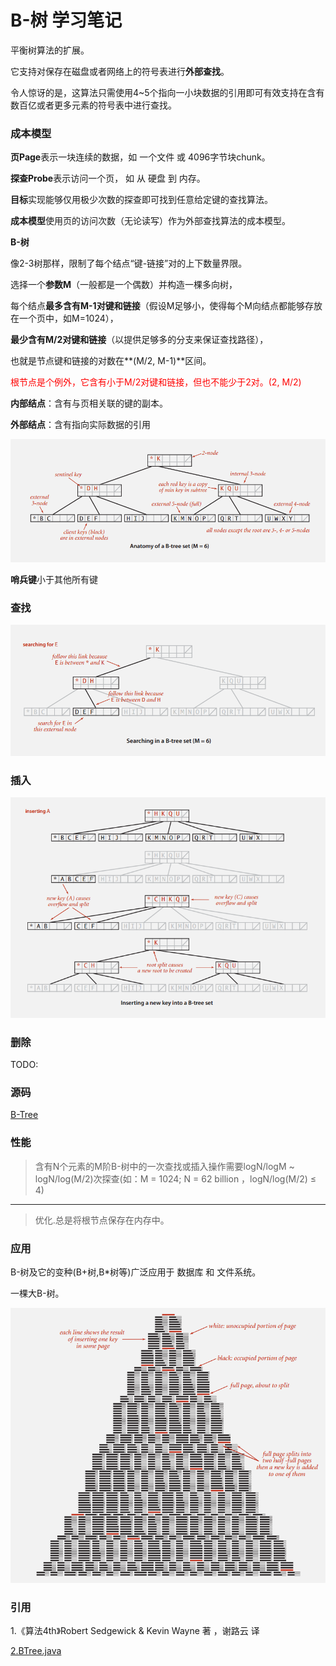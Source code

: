 # B-树 学习笔记 #

平衡树算法的扩展。

它支持对保存在磁盘或者网络上的符号表进行**外部查找**。

令人惊讶的是，这算法只需使用4~5个指向一小块数据的引用即可有效支持在含有数百亿或者更多元素的符号表中进行查找。

### 成本模型 ###

**页Page**表示一块连续的数据，如 一个文件 或 4096字节块chunk。

**探查Probe**表示访问一个页， 如 从 硬盘 到 内存。

**目标**实现能够仅用极少次数的探查即可找到任意给定键的查找算法。

**成本模型**使用页的访问次数（无论读写）作为外部查找算法的成本模型。

**B-树**

像2-3树那样，限制了每个结点“键-链接”对的上下数量界限。

选择一个**参数M**（一般都是一个偶数）并构造一棵多向树，

每个结点**最多含有M-1对键和链接**（假设M足够小，使得每个M向结点都能够存放在一个页中，如M=1024），

**最少含有M/2对键和链接**（以提供足够多的分支来保证查找路径），

也就是节点键和链接的对数在**(M/2, M-1)**区间。

<span style='color:red;'>根节点是个例外，它含有小于M/2对键和链接，但也不能少于2对。(2, M/2)</span>

**内部结点**：含有与页相关联的键的副本。

**外部结点**：含有指向实际数据的引用

![](image/B-tree-example.png)

**哨兵键**小于其他所有键

### 查找 ###

![](image/B-tree-search.png)

### 插入 ###

![](image/B-tree-insert.png)

### 删除 ###

TODO:

### 源码 ###

[B-Tree](BTree.java)

### 性能 ###

>含有N个元素的M阶B-树中的一次查找或插入操作需要logN/logM ~ logN/log(M/2)次探查(如：M = 1024; N = 62 billion ，logN/log(M/2) ≤ 4)

---

>优化.总是将根节点保存在内存中。


### 应用 ###

B-树及它的变种(B+树,B*树等)广泛应用于 数据库 和 文件系统。

一棵大B-树。

![](image/large-B-tree.png)

### 引用 ###

1.《算法4th》Robert Sedgewick & Kevin Wayne 著 ，谢路云 译

[2.BTree.java](https://algs4.cs.princeton.edu/62btree/BTree.java.html) 